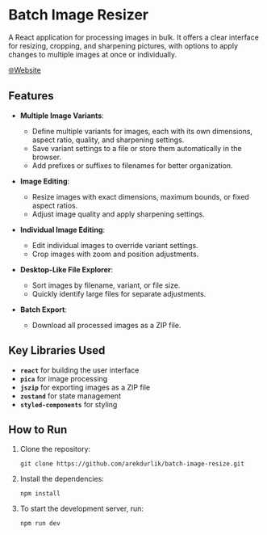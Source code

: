 # Batch Image Resizer

A React application for processing images in bulk. It offers a clear interface for resizing, cropping, and sharpening pictures, with options to apply changes to multiple images at once or individually.

[🌐Website](https://batchresizer.netlify.app/)

## Features

- **Multiple Image Variants**:
  - Define multiple variants for images, each with its own dimensions, aspect ratio, quality, and sharpening settings.
  - Save variant settings to a file or store them automatically in the browser.
  - Add prefixes or suffixes to filenames for better organization.

- **Image Editing**:
  - Resize images with exact dimensions, maximum bounds, or fixed aspect ratios.
  - Adjust image quality and apply sharpening settings.

- **Individual Image Editing**:
  - Edit individual images to override variant settings.
  - Crop images with zoom and position adjustments.

- **Desktop-Like File Explorer**:
  - Sort images by filename, variant, or file size.
  - Quickly identify large files for separate adjustments.

- **Batch Export**:
  - Download all processed images as a ZIP file.

## Key Libraries Used
- **`react`** for building the user interface
- **`pica`** for image processing
- **`jszip`** for exporting images as a ZIP file
- **`zustand`** for state management
- **`styled-components`** for styling

## How to Run

1. Clone the repository:
   ```
   git clone https://github.com/arekdurlik/batch-image-resize.git
   ```

3. Install the dependencies:
   ```
   npm install
   ```

5. To start the development server, run:
   ```
   npm run dev
   ```
